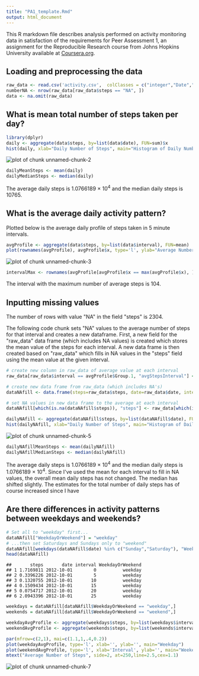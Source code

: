 ```yaml
---
title: "PA1_template.Rmd"
output: html_document
---
```


This R markdown file describes analysis performed on activity monitoring data in satisfaction of the requirements for Peer Assessment 1, an assignment for the Reproducible Research course from Johns Hopkins University available at [Coursera.org](http://www.coursera.org).

## Loading and preprocessing the data


```r
raw_data <- read.csv('activity.csv',  colClasses = c("integer","Date","integer"))
numberNA <- nrow(raw_data[raw_data$steps == "NA", ])
data <- na.omit(raw_data)
```

## What is mean total number of steps taken per day?


```r
library(dplyr)
daily <- aggregate(data$steps, by=list(data$date), FUN=sum)$x
hist(daily, xlab="Daily Number of Steps", main="Histogram of Daily Number of Steps")
```

![plot of chunk unnamed-chunk-2](figure/unnamed-chunk-2-1.png) 

```r
dailyMeanSteps <- mean(daily)
dailyMedianSteps <- median(daily)
```

The average daily steps is 1.0766189 &times; 10<sup>4</sup> and the median daily steps is 10765.

## What is the average daily activity pattern?

Plotted below is the average daily profile of steps taken in 5 minute intervals.


```r
avgProfile <- aggregate(data$steps, by=list(data$interval), FUN=mean)
plot(rownames(avgProfile), avgProfile$x, type='l', ylab="Average Number of Steps", xlab="Interval", main="Average Daily Steps Profile")
```

![plot of chunk unnamed-chunk-3](figure/unnamed-chunk-3-1.png) 

```r
intervalMax <- rownames(avgProfile[avgProfile$x == max(avgProfile$x), ])
```

The interval with the maximum number of average steps is 104.

## Inputting missing values

The number of rows with value "NA" in the field "steps" is 2304.

The following code chunk sets "NA" values to the average number of steps for that interval and creates a new dataframe.  First, a new field for the "raw_data" data frame (which includes NA values) is created which stores the mean value of the steps for each interval.  A new data frame is then created based on "raw_data" which fills in NA values in the "steps" field using the mean value at the given interval.


```r
# create new column in raw_data of average value at each interval
raw_data[raw_data$interval == avgProfile$Group.1, "avgStepsInterval"] <- avgProfile[,"x"]

# create new data frame from raw_data (which includes NA's)
dataNAfill <- data.frame(steps=raw_data$steps, date=raw_data$date, interval=raw_data$interval)

# set NA values in new data frame to the average at each interval
dataNAfill[which(is.na(dataNAfill$steps)), "steps"] <- raw_data[which(is.na(raw_data$steps)), "avgStepsInterval"]
```


```r
dailyNAfill <- aggregate(dataNAfill$steps, by=list(dataNAfill$date), FUN=sum)$x
hist(dailyNAfill, xlab="Daily Number of Steps", main="Histogram of Daily Number of Steps\nNA Values Imputed with Mean Value for Each Interval")
```

![plot of chunk unnamed-chunk-5](figure/unnamed-chunk-5-1.png) 

```r
dailyNAfillMeanSteps <- mean(dailyNAfill)
dailyNAfillMedianSteps <- median(dailyNAfill)
```

The average daily steps is 1.0766189 &times; 10<sup>4</sup> and the median daily steps is 1.0766189 &times; 10<sup>4</sup>.  Since I've used the mean for each interval to fill in NA values, the overall mean daily steps has not changed.  The median has shifted slightly.  The estimates for the total number of daily steps has of course increased since I have 


## Are there differences in activity patterns between weekdays and weekends?


```r
# Set all to "weekday" first...
dataNAfill["WeekdayOrWeekend"] = "weekday"
# ...then set Saturdays and Sundays only to "weekend"
dataNAfill[weekdays(dataNAfill$date) %in% c("Sunday","Saturday"), "WeekdayOrWeekend"] = "weekend"
head(dataNAfill)
```

```
##       steps       date interval WeekdayOrWeekend
## 1 1.7169811 2012-10-01        0          weekday
## 2 0.3396226 2012-10-01        5          weekday
## 3 0.1320755 2012-10-01       10          weekday
## 4 0.1509434 2012-10-01       15          weekday
## 5 0.0754717 2012-10-01       20          weekday
## 6 2.0943396 2012-10-01       25          weekday
```



```r
weekdays = dataNAfill[dataNAfill$WeekdayOrWeekend == "weekday",]
weekends = dataNAfill[dataNAfill$WeekdayOrWeekend == "weekend",]

weekdayAvgProfile <- aggregate(weekdays$steps, by=list(weekdays$interval), FUN=mean)
weekendAvgProfile <- aggregate(weekends$steps, by=list(weekends$interval), FUN=mean)

par(mfrow=c(2,1), mai=c(1.1,1,.4,0.2))
plot(weekdayAvgProfile, type='l', xlab='', ylab='', main="Weekday")
plot(weekendAvgProfile, type='l', xlab='Interval', ylab='', main="Weekend")
mtext("Average Number of Steps", side=2, at=250,line=2.5,cex=1.1)
```

![plot of chunk unnamed-chunk-7](figure/unnamed-chunk-7-1.png) 


